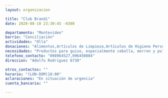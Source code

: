 ```yaml
---
layout: organizacion

title: "Club Brandi"
date: 2020-08-10 23:30:45 -0300

departamento: "Montevideo"
barrio: "Conciliación"
actividades: "Olla"
donaciones: "Alimentos,Artículos de Limpieza,Artículos de Higiene Personal"
necesidades: "Productos para guiso, especialmente cebolla, morron y pulpa de tómate"
telefono_contacto: "098964527,096450004"
direccion: "Adolfo Rodriguez 6738"

otros_contactos: ""
horario: "(LUN-DOM)18:00"
aclaraciones: "En situación de urgencia"
cuenta_bancaria: ""

---
```

